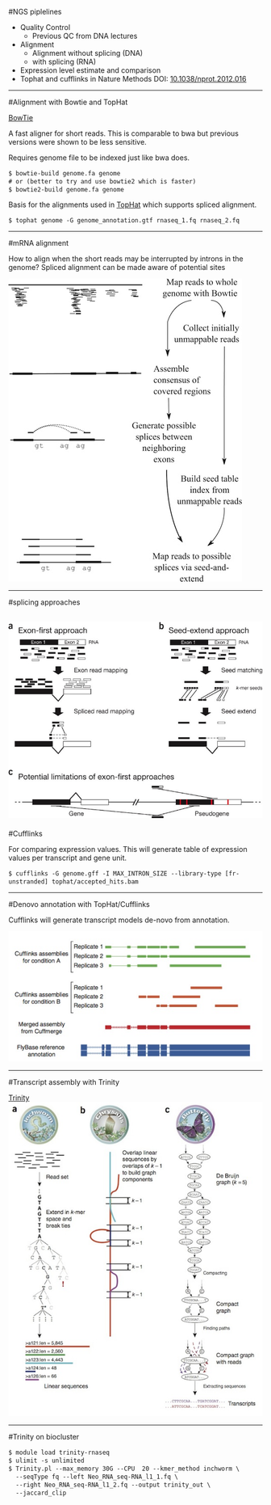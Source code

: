 #NGS piplelines

* Quality Control
    * Previous QC from DNA lectures
* Alignment
    * Alignment without splicing (DNA)
    * with splicing (RNA)
* Expression level estimate and comparison
* Tophat and cufflinks in Nature Methods DOI: [10.1038/nprot.2012.016](http://www.nature.com/nprot/journal/v7/n3/full/nprot.2012.016.html)

---
#Alignment with Bowtie and TopHat

[BowTie](http://bowtie-bio.sourceforge.net/)

A fast aligner for short reads. This is comparable to bwa but previous
versions were shown to be less sensitive.

Requires genome file to be indexed just like bwa does.

    $ bowtie-build genome.fa genome
    # or (better to try and use bowtie2 which is faster)
    $ bowtie2-build genome.fa genome

Basis for the alignments used in [TopHat](http://tophat.cbcb.umd.edu/) which supports spliced alignment. 

    $ tophat genome -G genome_annotation.gtf rnaseq_1.fq rnaseq_2.fq
 
---
#mRNA alignment

How to align when the short reads may be interrupted by introns in the genome?
Spliced alignment can be made aware of potential sites

![tophat1](images/tophat_F1.large.jpeg)

---
#splicing approaches

![nmeth.1613-F1](images/nmeth.1613-F1.jpeg)
---
#Cufflinks

For comparing expression values. This will generate table of
expression values per transcript and gene unit.

    $ cufflinks -G genome.gff -I MAX_INTRON_SIZE --library-type [fr-unstranded] tophat/accepted_hits.bam

---
#Denovo annotation with TopHat/Cufflinks

Cufflinks will generate transcript models de-novo from annotation.

![cufflinks](images/cufflinks_transcripts.jpg)

---
#Transcript assembly with Trinity

[Trinity](http://trinityrnaseq.sourceforge.net/)
![Trinity](images/trinity1.jpg)

---
#Trinity on biocluster

    $ module load trinity-rnaseq
    $ ulimit -s unlimited
    $ Trinity.pl --max_memory 30G --CPU  20 --kmer_method inchworm \   
      --seqType fq --left Neo_RNA_seq-RNA_l1_1.fq \
      --right Neo_RNA_seq-RNA_l1_2.fq --output trinity_out \
      --jaccard_clip
